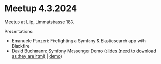 # Meetup 4.3.2024

Meetup at Liip, Limmatstrasse 183.

Presentations:

* Emanuele Panzeri: Firefighting a Symfony & Elasticsearch app with Blackfire
* David Buchmann: Symfony Messenger Demo ([slides (need to download as they are html)](symfony-messenger.html) | [demo](https://github.com/dbu/messenger-demo/))
